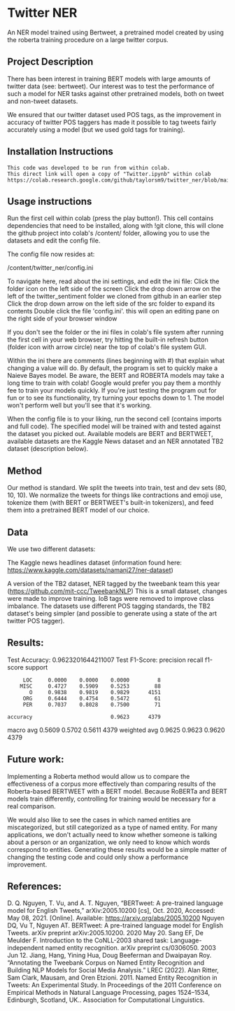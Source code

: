 # Twitter NER
An NER model trained using Bertweet, a pretrained model created by using the roberta training procedure on a large twitter corpus. 

## Project Description  
There has been interest in training BERT models with large amounts of twitter data (see: bertweet). Our interest was to test the performance of such a model for NER tasks against other pretrained models, both on tweet and non-tweet datasets.

We ensured that our twitter dataset used POS tags, as the improvement in accuracy of twitter POS taggers has made it possible to tag tweets fairly accurately using a model (but we used gold tags for training). 
## Installation Instructions 

	This code was developed to be run from within colab. 
	This direct link will open a copy of "Twitter.ipynb" within colab
	https://colab.research.google.com/github/taylorsm9/twitter_ner/blob/main/NERColab.ipynb
## Usage instructions 
Run the first cell within colab (press the play button!). This cell contains dependencies that need to be installed, along with !git clone, this will clone the github project into colab's /content/ folder,
allowing you to use the datasets and edit the config file. 

The config file now resides at: 

/content/twitter_ner/config.ini

To navigate here, read about the ini settings, and edit the ini file: 
	Click the folder icon on the left side of the screen 
	Click the drop down arrow on the left of the twitter_sentiment folder we cloned from github in an earlier step 
	Click the drop down arrow on the left side of the src folder to expand its contents 
	Double click the file 'config.ini'. this will open an editing pane on the right side of your browser window 

If you don't see the folder or the ini files in colab's file system after running the first cell in your web browser, try hitting the built-in refresh button (folder icon with arrow circle) near the top of colab's file system GUI.


Within the ini there are comments (lines beginning with #) that explain what changing a value will do. By default, the program is set to quickly make a Naieve Bayes model. Be aware, the BERT and ROBERTA 
models may take a long time to train with colab! Google would prefer you pay them a monthly fee to train your models quickly. If you're just testing the program out for fun or to see its functionality, 
try turning your epochs down to 1. The model won't perform well but you'll see that it's working. 

When the config file is to your liking, run the second cell (contains imports and full code). The specified model will be trained with and tested against the dataset you picked out. Available models are BERT and BERTWEET, available datasets are the Kaggle News dataset and an NER annotated TB2 dataset (description below). 

## Method 
Our method is standard. We split the tweets into train, test and dev sets (80, 10, 10). We normalize the tweets for things like contractions and emoji use, tokenize them (with BERT or BERTWEET's built-in tokenizers), and feed them into a pretrained BERT model of our choice.

## Data 
We use two different datasets: 
 
The Kaggle news headlines dataset (information found here: https://www.kaggle.com/datasets/namanj27/ner-dataset)

A version of the TB2 dataset, NER tagged by the tweebank team this year (https://github.com/mit-ccc/TweebankNLP)
This is a small dataset, changes were made to improve training. IoB tags were removed to improve class imbalance. 
The datasets use different POS tagging standards, the TB2 dataset's being simpler (and possible to generate using a state of the art twitter POS tagger). 
## Results:
Test Accuracy: 0.9623201644211007
Test F1-Score:               precision    recall  f1-score   support

         LOC     0.0000    0.0000    0.0000         8
        MISC     0.4727    0.5909    0.5253        88
           O     0.9838    0.9819    0.9829      4151
         ORG     0.6444    0.4754    0.5472        61
         PER     0.7037    0.8028    0.7500        71

    accuracy                         0.9623      4379
   macro avg     0.5609    0.5702    0.5611      4379
weighted avg     0.9625    0.9623    0.9620      4379


## Future work: 
Implementing a Roberta method would allow us to compare the effectiveness of a corpus more effectively than comparing results of the Roberta-based BERTWEET with a BERT model. Because RoBERTa and BERT models train differently, controlling for training would be necessary for a real comparison. 

We would also like to see the cases in which named entities are miscategorized, but still categorized as a type of named entity. For many applications, we don't actually need to know whether someone is talking about a person or an organization, we only need to know which words correspond to entities. Generating these results would be a simple matter of changing the testing code and could only show a performance improvement.

## References: 
D. Q. Nguyen, T. Vu, and A. T. Nguyen, “BERTweet: A pre-trained language model for English Tweets,” arXiv:2005.10200 [cs], Oct. 2020, Accessed: May 08, 2021. [Online]. Available: https://arxiv.org/abs/2005.10200
Nguyen DQ, Vu T, Nguyen AT. BERTweet: A pre-trained language model for English Tweets. arXiv preprint arXiv:2005.10200. 2020 May 20.
Sang EF, De Meulder F. Introduction to the CoNLL-2003 shared task: Language-independent named entity recognition. arXiv preprint cs/0306050. 2003 Jun 12.
Jiang, Hang, Yining Hua, Doug Beeferman and Dwaipayan Roy. “Annotating the Tweebank Corpus on Named Entity Recognition and Building NLP Models for Social Media Analysis.” LREC (2022).
Alan Ritter, Sam Clark, Mausam, and Oren Etzioni. 2011. Named Entity Recognition in Tweets: An Experimental Study. In Proceedings of the 2011 Conference on Empirical Methods in Natural Language Processing, pages 1524–1534, Edinburgh, Scotland, UK.. Association for Computational Linguistics.
